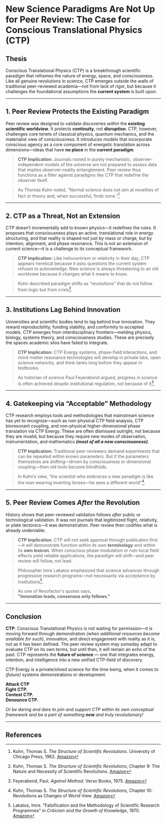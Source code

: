 # New Science Paradigms Are Not Up for Peer Review: The Case for Conscious Translational Physics (CTP)

## Thesis

Conscious Translational Physics (CTP) is a breakthrough scientific paradigm that reframes the nature of energy, space, and consciousness. Like all genuine revolutions in science, CTP emerges outside the walls of traditional peer-reviewed academia—not from lack of rigor, but because it challenges the foundational assumptions the **current system** is built upon.

---

## 1. Peer Review Protects the Existing Paradigm

Peer review was designed to validate discoveries *within* the **existing scientific worldview**. It protects **continuity**, not **disruption**. CTP, however, challenges core tenets of classical physics, quantum mechanics, and the materialist view of consciousness. It introduces models that incorporate conscious agency as a core component of energetic translation across dimensions—ideas that have **no place** in the **current paradigm**.

> **CTP Implication:** Journals rooted in purely mechanistic, observer-independent models of the universe are not prepared to assess data that implies observer–reality entanglement. Peer review thus functions as a filter against paradigms like CTP that redefine the observer itself.

> As Thomas Kuhn noted, “Normal science does not aim at novelties of fact or theory and, when successful, finds none.”[^1]

---

## 2. CTP as a Threat, Not an Extension

CTP doesn’t incrementally add to known physics—it redefines the rules. It proposes that consciousness plays an active, translational role in energy structuring, and that reality is shaped not just by mass or charge, but by intention, alignment, and phase resonance. This is not an extension of current science—it is a challenge to its conceptual framework.

> **CTP Implication:** Like heliocentrism or relativity in their day, CTP appears heretical because it asks questions the current system refuses to acknowledge. New science is always threatening to an old worldview because it changes what it means to *know*.

> Kuhn described paradigm shifts as “revolutions” that do not follow from logic but from crisis[^2].

---

## 3. Institutions Lag Behind Innovation

Universities and scientific bodies tend to lag behind true innovation. They reward reproducibility, funding stability, and conformity to accepted models. CTP emerges from interdisciplinary frontiers—melding physics, biology, systems theory, and consciousness studies. These are precisely the spaces academic silos have failed to integrate.

> **CTP Implication:** CTP Energy systems, phase-field interactions, and mind-matter resonance technologies will develop in private labs, open science networks, and think tanks long before they appear in textbooks.

> As historian of science Paul Feyerabend argued, progress in science is often achieved *despite* institutional regulation, not because of it[^3].

---

## 4. Gatekeeping via “Acceptable” Methodology

CTP research employs tools and methodologies that mainstream science has yet to recognize—such as non-physical CTP field analysis, CTP bioresonant coupling, and non-physical higher-dimensional phase translation via CTP Energy. These are often dismissed outright, not because they are invalid, but because they require new modes of observation, instrumentation, and mathematics ***(most of all a new consciousness)***.

> **CTP Implication:** Traditional peer reviewers demand experiments that can be repeated within known parameters. But if the parameters themselves are shifting—driven by consciousness or dimensional coupling—then old tools become blindfolds.

> In Kuhn’s view, "the scientist who embraces a new paradigm is like the man wearing inverting lenses—he sees a different world"[^4].

---

## 5. Peer Review Comes *After* the Revolution

History shows that peer-reviewed validation follows *after* public or technological validation. It was not journals that legitimized flight, relativity, or plate tectonics—it was demonstration. Peer review then codifies what is already undeniable.

> **CTP Implication:** CTP will not seek approval through publication first—it will demonstrate function within its own ***terminology*** and within its **own lexicon**. When conscious phase modulation or non-local field effects yield reliable applications, the paradigm will shift—and peer review will follow, not lead.

> Philosopher Imre Lakatos emphasized that science advances through progressive research programs—not necessarily via acceptance by institutions[^5].

> As one of Resofactor's quotes says,  
> **"Innovation leads, consensus only follows."**


---

## Conclusion

**CTP**: Conscious Translational Physics is not waiting for permission—it is moving forward through demonstration *(when additional resources become available for such)*, innovation, and direct engagement with reality as it is, not as it has been defined. The peer review system may someday adapt to evaluate CTP on its own terms, but until then, it will remain an echo of the past. CTP represents the **future of science** — one that integrates energy, intention, and intelligence into a new unified CTP-field of discovery.

CTP Energy is a private/siloed science for the time being, when it comes to *(future)* systems demonstrations or development.

**Attack CTP**  
**Fight CTP.**  
**Contest CTP.**  
**Denounce CTP.**  
  
*Or be daring and dare to join and support CTP within its own conceptual framework and be a part of something ***new*** and truly revolutionary!*

---

## References

[^1]: Kuhn, Thomas S. *The Structure of Scientific Revolutions*. University of Chicago Press, 1962. [Amazon](https://www.amazon.com/dp/0226458083?tag=ctpenergy03-20)

[^2]: Kuhn, Thomas S. *The Structure of Scientific Revolutions*, Chapter 9: The Nature and Necessity of Scientific Revolutions. [Amazon](https://www.amazon.com/dp/0226458083?tag=ctpenergy03-20)

[^3]: Feyerabend, Paul. *Against Method*. Verso Books, 1975. [Amazon](https://www.amazon.com/dp/0860916464?tag=ctpenergy03-20)

[^4]: Kuhn, Thomas S. *The Structure of Scientific Revolutions*, Chapter 10: Revolutions as Changes of World View. [Amazon](https://www.amazon.com/dp/0226458083?tag=ctpenergy03-20)

[^5]: Lakatos, Imre. "Falsification and the Methodology of Scientific Research Programmes" in *Criticism and the Growth of Knowledge*, 1970. [Amazon](https://www.amazon.com/dp/0521096235?tag=ctpenergy03-20)

